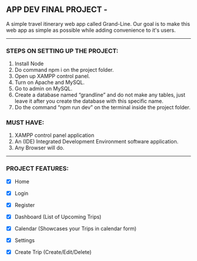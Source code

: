 ## APP DEV FINAL PROJECT -
A simple travel itinerary web app called Grand-Line. Our goal is to make this web app as simple as possible while adding convenience to it's users.

________________________________________________________________
### STEPS ON SETTING UP THE PROJECT:

1. Install Node
2. Do command npm i on the project folder.
3. Open up XAMPP control panel.
4. Turn on Apache and MySQL.
5. Go to admin on MySQL.
6. Create a database named “grandline” and do not make any tables, just leave it after you create the database with this specific name.
7. Do the command “npm run dev” on the terminal inside the project folder.

### MUST HAVE:
1.	XAMPP control panel application
2.	An (IDE) Integrated Development Environment software application.
3.	Any Browser will do.


________________________________________________________________
### PROJECT FEATURES:
- [X] Home
- [X] Login
- [X] Register
- [X] Dashboard (List of Upcoming Trips)
- [X] Calendar (Showcases your Trips in calendar form)
- [X] Settings
- [X] Create Trip (Create/Edit/Delete)


